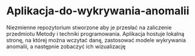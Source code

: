 # Aplikacja-do-wykrywania-anomalii
Niezmienne repozytorium stworzone aby je przesłać na zaliczenie przedmiotu Metody i techniki programowania. Aplikacja hostuje lokalną stronę, na której można wczytać danę, zastosować modele wykrywania anomalii, a następnie zobaczyć ich wizualizację
